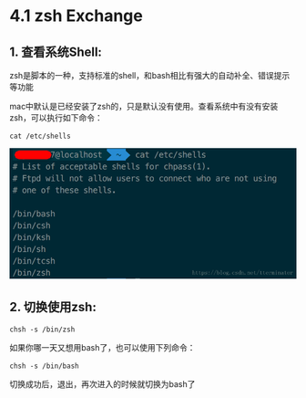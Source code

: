 # 4.1 zsh Exchange

## 1. 查看系统Shell:

 zsh是脚本的一种，支持标准的shell，和bash相比有强大的自动补全、错误提示等功能

mac中默认是已经安装了zsh的，只是默认没有使用。查看系统中有没有安装zsh，可以执行如下命令：

```text
cat /etc/shells
```

![](../.gitbook/assets/9.png)

## 2. 切换使用zsh:

```text
chsh -s /bin/zsh
```

 如果你哪一天又想用bash了，也可以使用下列命令：

```text
chsh -s /bin/bash
```

 切换成功后，退出，再次进入的时候就切换为bash了

